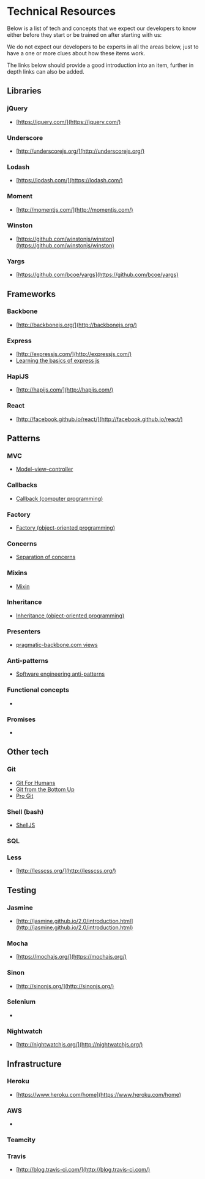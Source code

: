 # Technical Resources

Below is a list of tech and concepts that we expect our developers to know either before they start or be trained on after starting with us:

We do not expect our developers to be experts in all the areas below, just to have a one or more clues about how these items work.

The links below should provide a good introduction into an item, further in depth links can also be added.

## Libraries

### jQuery

 * [https://jquery.com/](https://jquery.com/)

### Underscore

 * [http://underscorejs.org/](http://underscorejs.org/)

### Lodash

 * [https://lodash.com/](https://lodash.com/)

### Moment

 * [http://momentjs.com/](http://momentjs.com/)

### Winston

 * [https://github.com/winstonjs/winston](https://github.com/winstonjs/winston)

### Yargs

 * [https://github.com/bcoe/yargs](https://github.com/bcoe/yargs)

## Frameworks

### Backbone

* [http://backbonejs.org/](http://backbonejs.org/)

### Express

* [http://expressjs.com/](http://expressjs.com/)
* [Learning the basics of express js](http://hungrygeek.holidayextras.co.uk/expressjs/2015/04/20/learning-the-basics-of-expressjs/)

### HapiJS

* [http://hapijs.com/](http://hapijs.com/)

### React

* [http://facebook.github.io/react/](http://facebook.github.io/react/)

## Patterns

### MVC

* [Model–view–controller](https://en.wikipedia.org/wiki/Model%E2%80%93view%E2%80%93controller)

### Callbacks

* [Callback (computer programming)](https://en.wikipedia.org/wiki/Callback_(computer_programming))

### Factory

* [Factory (object-oriented programming)](https://en.wikipedia.org/wiki/Factory_(object-oriented_programming))

### Concerns

* [Separation of concerns](https://en.wikipedia.org/wiki/Separation_of_concerns)

### Mixins

* [Mixin](https://en.wikipedia.org/wiki/Mixin)

### Inheritance

* [Inheritance (object-oriented programming)](https://en.wikipedia.org/wiki/Inheritance_(object-oriented_programming))

### Presenters

* [pragmatic-backbone.com views](http://pragmatic-backbone.com/views)

### Anti-patterns

* [Software engineering anti-patterns](https://en.wikipedia.org/wiki/Anti-pattern#Software_engineering)

### Functional concepts

* []()

### Promises

* []()

## Other tech

### Git

* [Git For Humans](https://speakerdeck.com/dancork/2015)
* [Git from the Bottom Up](https://jwiegley.github.io/git-from-the-bottom-up/)
* [Pro Git](http://git-scm.com/book)

### Shell (bash)

* [ShellJS](https://github.com/arturadib/shelljs)

### SQL

### Less

* [http://lesscss.org/](http://lesscss.org/)

## Testing

### Jasmine

* [http://jasmine.github.io/2.0/introduction.html](http://jasmine.github.io/2.0/introduction.html)

### Mocha

* [https://mochajs.org/](https://mochajs.org/)

### Sinon

* [http://sinonjs.org/](http://sinonjs.org/)

### Selenium

* []()

### Nightwatch

* [http://nightwatchjs.org/](http://nightwatchjs.org/)

## Infrastructure

### Heroku

* [https://www.heroku.com/home](https://www.heroku.com/home)

### AWS

* []()

### Teamcity

### Travis

* [http://blog.travis-ci.com/](http://blog.travis-ci.com/)
